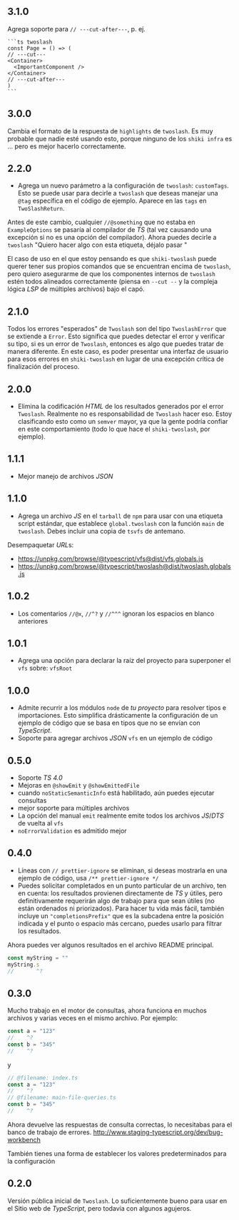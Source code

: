 ## 3.1.0

Agrega soporte para `// ---cut-after---`, p. ej.

````
```ts twoslash
const Page = () => (
// ---cut---
<Container>
  <ImportantComponent />
</Container>
// ---cut-after---
)
```
````

## 3.0.0

Cambia el formato de la respuesta de `highlights` de `twoslash`. Es muy probable que nadie esté usando esto, porque ninguno de los `shiki infra` es ... pero es mejor hacerlo correctamente.

## 2.2.0

- Agrega un nuevo parámetro a la configuración de `twoslash`: `customTags`. Esto se puede usar para decirle a `twoslash` que deseas manejar una `@tag` específica en el código de ejemplo. Aparece en las `tags` en `TwoSlashReturn`.

Antes de este cambio, cualquier `//@something` que no estaba en `ExampleOptions` se pasaría al compilador de *TS* (tal vez causando una excepción si no es una opción del compilador). Ahora puedes decirle a `twoslash` "Quiero hacer algo con esta etiqueta, déjalo pasar "

El caso de uso en el que estoy pensando es que `shiki-twoslash` puede querer tener sus propios comandos que se encuentran encima de `twoslash`, pero quiero asegurarme de que los componentes internos de `twoslash` estén todos alineados correctamente (piensa en `--cut --` y la compleja lógica *LSP* de múltiples archivos) bajo el capó.

## 2.1.0

Todos los errores "esperados" de `Twoslash` son del tipo `TwoslashError` que se extiende a `Error`. Esto significa que puedes detectar el error y verificar su tipo, si es un error de `Twoslash`, entonces es algo que puedes tratar de manera diferente. En este caso, es poder presentar una interfaz de usuario para esos errores en `shiki-twoslash` en lugar de una excepción crítica de finalización del proceso.

## 2.0.0

- Elimina la codificación *HTML* de los resultados generados por el error `Twoslash`. Realmente no es responsabilidad de `Twoslash` hacer eso. Estoy clasificando esto como un `semver` mayor, ya que la gente podría confiar en este comportamiento (todo lo que hace el `shiki-twoslash`, por ejemplo).

## 1.1.1

- Mejor manejo de archivos *JSON*

## 1.1.0

- Agrega un archivo *JS* en el `tarball` de `npm` para usar con una etiqueta script estándar, que establece `global.twoslash` con la función `main` de `twoslash`. Debes incluir una copia de `tsvfs` de antemano.

Desempaquetar *URL*s:

- https://unpkg.com/browse/@typescript/vfs@dist/vfs.globals.js
- https://unpkg.com/browse/@typescript/twoslash@dist/twoslash.globals.js

## 1.0.2

- Los comentarios `//@x`, `//^?` y `//^^^` ignoran los espacios en blanco anteriores

## 1.0.1

- Agrega una opción para declarar la raíz del proyecto para superponer el `vfs` sobre: `vfsRoot`

## 1.0.0

- Admite recurrir a los módulos `node` de *tu proyecto* para resolver tipos e importaciones. Esto simplifica drásticamente la configuración de un ejemplo de código que se basa en tipos que no se envían con *TypeScript*.
- Soporte para agregar archivos *JSON* `vfs` en un ejemplo de código

## 0.5.0

- Soporte *TS 4.0*
- Mejoras en `@showEmit` y `@showEmittedFile`
- cuando `noStaticSemanticInfo` está habilitado, aún puedes ejecutar consultas
- mejor soporte para múltiples archivos
- La opción del manual `emit` realmente emite todos los archivos *JS*/*DTS* de vuelta al `vfs`
- `noErrorValidation` es admitido mejor

## 0.4.0

- Líneas con `// prettier-ignore` se eliminan, si deseas mostrarla en una ejemplo de código, usa `/** prettier-ignore */`
- Puedes solicitar completados en un punto particular de un archivo, ten en cuenta: los resultados provienen directamente de *TS* y
  útiles, pero definitivamente requerirán algo de trabajo para que sean útiles (no están ordenados ni priorizados).
  Para hacer tu vida más fácil, también incluye un `"completionsPrefix"` que es la subcadena entre la posición indicada y el punto o espacio más cercano, puedes usarlo para filtrar los resultados.

Ahora puedes ver algunos resultados en el archivo README principal.

```ts
const myString = ""
myString.s
//       ^?
```

## 0.3.0

Mucho trabajo en el motor de consultas, ahora funciona en muchos archivos y varias veces en el mismo archivo. Por ejemplo:

```ts
const a = "123"
//    ^?
const b = "345"
//    ^?
```

y

```ts
// @filename: index.ts
const a = "123"
//    ^?
// @filename: main-file-queries.ts
const b = "345"
//    ^?
```

Ahora devuelve las respuestas de consulta correctas, lo necesitabas para el banco de trabajo de errores.
http://www.staging-typescript.org/dev/bug-workbench

También tienes una forma de establecer los valores predeterminados para la configuración

## 0.2.0

Versión pública inicial de `Twoslash`. Lo suficientemente bueno para usar en el
Sitio web de *TypeScript*, pero todavía con algunos agujeros.
